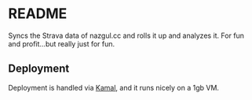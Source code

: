 # README

Syncs the Strava data of nazgul.cc and rolls it up and analyzes it. For fun and
profit...but really just for fun.

## Deployment

Deployment is handled via [Kamal][kamal], and it runs nicely on a 1gb VM.

[kamal]: https://kamal-deploy.org/
